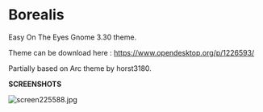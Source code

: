 # Borealis
Easy On The Eyes Gnome 3.30 theme.

Theme can be download here : https://www.opendesktop.org/p/1226593/

Partially based on Arc theme by horst3180.

<b>SCREENSHOTS</b>

<img src="https://cdn.scrot.moe/images/2018/10/04/screen225588.jpg" alt="screen225588.jpg" border="0" />
